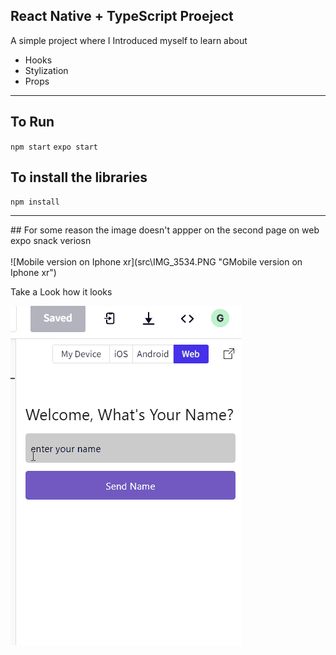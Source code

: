 ## React Native + TypeScript Proeject

A simple project where I Introduced myself to learn about

<ul>
<li>Hooks</li>
<li>Stylization</li>
<li>Props</li>
</ul>
<hr/>

## To Run 
``npm start``
``expo start``

## To install the libraries
``npm install``
<hr/>
## For some reason the image doesn't appper on the second page on web expo snack veriosn 
<br/>
<br/>
![Mobile version on Iphone xr](src\IMG_3534.PNG "GMobile version on Iphone xr")

Take a Look how it looks

![Gif React Native App](src\rn_app.gif "Gif React Native App")
